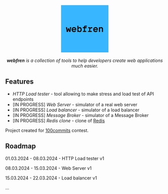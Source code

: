 <div align="center">
  <img src="./assets/webfren.png" width="150">
  <p>
    <i><b>webfren</b> is a collection of tools to help developers create web applications much easier.</i>
  <p>
</div>

## Features

- _HTTP Load tester_ - tool allowing to make stress and load test of API endpoints
- [IN PROGRESS] _Web Server_ - simulator of a real web server
- [IN PROGRESS] _Load balancer_ - simulator of a load balancer
- [IN PROGRESS] _Message Broker_ - simulator of a Message Broker
- [IN PROGRESS] _Redis clone_ - clone of [Redis](https://redis.io/)

Project created for [100commits](https://100commitow.pl/) contest.

## Roadmap

01.03.2024 - 08.03.2024 - HTTP Load tester v1

08.03.2024 - 15.03.2024 - Web Server v1

15.03.2024 - 22.03.2024 - Load balancer v1

...
